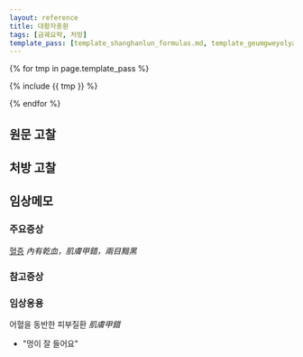 ```yaml
---
layout: reference
title: 대황자충환
tags: [금궤요략, 처방]
template_pass: [template_shanghanlun_formulas.md, template_geumgweyolyag_formulas.md, template_etc_formulas.md]
---
```


{% for tmp in page.template_pass %}

{% include {{ tmp }} %}

{% endfor %}

## 원문 고찰

## 처방 고찰



## 임상메모


### 주요증상

[혈증]({{site.sympurl}}/혈증) _內有乾血，肌膚甲錯，兩目黯黑_

### 참고증상


### 임상응용

어혈을 동반한 피부질환 _肌膚甲錯_
* "멍이 잘 들어요"
